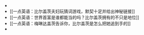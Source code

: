 -
- [[一点英语：比尔盖茨夫妇玩猜词游戏，默契十足并给出神秘链接]]
- [[一点英语：世界首富是谁都能当的吗？比尔盖茨拥有的不只是地位]]
- [[一点英语：梅琳达盖茨告诉你，比尔盖茨是怎么把她追到手的]]
-